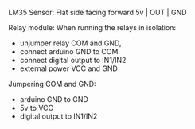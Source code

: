 LM35 Sensor:
Flat side facing forward
5v | OUT | GND

Relay module:
When running the relays in isolation:
 - unjumper relay COM and GND,
 - connect arduino GND to COM.
 - connect digital output to IN1/IN2
 - external power VCC and GND

Jumpering COM and GND:
 - arduino GND to GND
 - 5v to VCC
 - digital output to IN1/IN2
